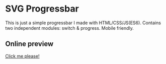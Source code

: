 # SVG Progressbar

This is just a simple progressbar I made with HTML/CSS/JS(ES6). 
Contains two independent modules: switch & progress. 
Mobile friendly.

## Online preview

[Click me please!](https://ozonep.github.io/progressbar/)
